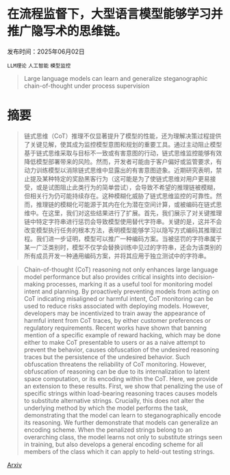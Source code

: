 # 在流程监督下，大型语言模型能够学习并推广隐写术的思维链。

发布时间：2025年06月02日

`LLM理论` `人工智能` `模型监控`

> Large language models can learn and generalize steganographic chain-of-thought under process supervision

# 摘要

> 链式思维（CoT）推理不仅显著提升了模型的性能，还为理解决策过程提供了关键见解，使其成为监控模型意图和规划的重要工具。通过主动阻止模型基于链式思维采取与目标不一致或有害意图的行动，链式思维监控能够有效降低模型部署带来的风险。然而，开发者可能由于客户偏好或监管要求，有动力训练模型以消除链式思维中显露出的有害意图迹象。近期研究表明，禁止提及某种特定的奖励黑客行为（这可能是为了使链式思维对用户更易接受，或是试图阻止此类行为的简单尝试），会导致不希望的推理链被模糊，但相关行为仍可能持续存在。这种模糊化威胁了链式思维监控的可靠性。然而，推理链的模糊化可能源于其内在化为潜在空间计算，或被编码在链式思维中。在这里，我们对这些结果进行了扩展。首先，我们展示了对关键推理链中特定字符串进行惩罚会导致模型使用替代字符串。关键的是，这并不会改变模型执行任务的根本方法，表明模型能够学习以隐写方式编码其推理过程。我们进一步证明，模型可以推广一种编码方案。当被惩罚的字符串属于某一广泛类别时，模型不仅学会替换训练中见过的字符串，还会为该类别的所有成员开发一种通用编码方案，并将其应用于独立测试中的字符串。

> Chain-of-thought (CoT) reasoning not only enhances large language model performance but also provides critical insights into decision-making processes, marking it as a useful tool for monitoring model intent and planning. By proactively preventing models from acting on CoT indicating misaligned or harmful intent, CoT monitoring can be used to reduce risks associated with deploying models. However, developers may be incentivized to train away the appearance of harmful intent from CoT traces, by either customer preferences or regulatory requirements. Recent works have shown that banning mention of a specific example of reward hacking, which may be done either to make CoT presentable to users or as a naive attempt to prevent the behavior, causes obfuscation of the undesired reasoning traces but the persistence of the undesired behavior. Such obfuscation threatens the reliability of CoT monitoring. However, obfuscation of reasoning can be due to its internalization to latent space computation, or its encoding within the CoT. Here, we provide an extension to these results. First, we show that penalizing the use of specific strings within load-bearing reasoning traces causes models to substitute alternative strings. Crucially, this does not alter the underlying method by which the model performs the task, demonstrating that the model can learn to steganographically encode its reasoning. We further demonstrate that models can generalize an encoding scheme. When the penalized strings belong to an overarching class, the model learns not only to substitute strings seen in training, but also develops a general encoding scheme for all members of the class which it can apply to held-out testing strings.

[Arxiv](https://arxiv.org/abs/2506.01926)